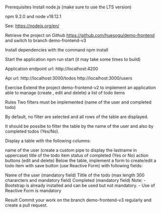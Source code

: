 Prerequisites
Install node.js (make sure to use the LTS version)

npm 9.2.0 and node v18.12.1

See: https://nodejs.org/en/

Retrieve the project on Github https://github.com/huesogu/demo-frontend and switch to branch demo-frontend-v3

Install dependencies with the command npm install

Start the application
npm run start (it may take some times to build)

Application endpoint url: http://localhost:4200

Api url: http://localhost:3000/todos http://localhost:3000/users

Exercise
Extend the project demo-frontend-v2 to implement an application able to manage (create , edit and delete) a list of todo items

Rules
Two filters must be implemented (name of the user and completed todo)

By default, no filter are selected and all rows of the table are displayed.

It should be possibe to filter the table by the name of the user and also by completed todos (Yes/No).

Display a table with the following columns:

name of the user (create a custom pipe to display the lastname in uppercase)
title of the todo item
status of completed (Yes or No)
action buttons (edit and delete)
Below the table, implement a form to create/edit a todo item with save button (use Reactive Form) with following fields:

Name of the user (mandatory field)
Tiltle of the todo (max length 300 chararcters and mandatory field)
Completed (mandatory field)
Note: - Bootstrap is already installed and can be used but not mandatory. - Use of Reactive Form is mandatory

Result
Commit your work on the branch demo-frontend-v3 regularly and create a pull request.
